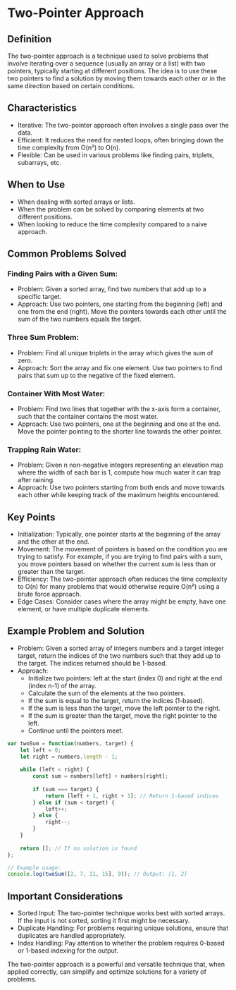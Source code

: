 # Two-Pointer Approach
## Definition
The two-pointer approach is a technique used to solve problems that involve iterating over a sequence (usually an array or a list) with two pointers, typically starting at different positions. The idea is to use these two pointers to find a solution by moving them towards each other or in the same direction based on certain conditions.

## Characteristics
- Iterative: The two-pointer approach often involves a single pass over the data.
- Efficient: It reduces the need for nested loops, often bringing down the time complexity from O(n²) to O(n).
- Flexible: Can be used in various problems like finding pairs, triplets, subarrays, etc.

## When to Use
- When dealing with sorted arrays or lists.
- When the problem can be solved by comparing elements at two different positions.
- When looking to reduce the time complexity compared to a naive approach.

## Common Problems Solved
### Finding Pairs with a Given Sum:
- Problem: Given a sorted array, find two numbers that add up to a specific target.
- Approach: Use two pointers, one starting from the beginning (left) and one from the end (right). Move the pointers towards each other until the sum of the two numbers equals the target.
### Three Sum Problem:
- Problem: Find all unique triplets in the array which gives the sum of zero.
- Approach: Sort the array and fix one element. Use two pointers to find pairs that sum up to the negative of the fixed element.
### Container With Most Water:
- Problem: Find two lines that together with the x-axis form a container, such that the container contains the most water.
- Approach: Use two pointers, one at the beginning and one at the end. Move the pointer pointing to the shorter line towards the other pointer.
### Trapping Rain Water:
- Problem: Given n non-negative integers representing an elevation map where the width of each bar is 1, compute how much water it can trap after raining.
- Approach: Use two pointers starting from both ends and move towards each other while keeping track of the maximum heights encountered.

## Key Points
- Initialization: Typically, one pointer starts at the beginning of the array and the other at the end.
- Movement: The movement of pointers is based on the condition you are trying to satisfy. For example, if you are trying to find pairs with a sum, you move pointers based on whether the current sum is less than or greater than the target.
- Efficiency: The two-pointer approach often reduces the time complexity to O(n) for many problems that would otherwise require O(n²) using a brute force approach.
- Edge Cases: Consider cases where the array might be empty, have one element, or have multiple duplicate elements.

## Example Problem and Solution
- Problem: Given a sorted array of integers numbers and a target integer target, return the indices of the two numbers such that they add up to the target. The indices returned should be 1-based.
- Approach:
    - Initialize two pointers: left at the start (index 0) and right at the end (index n-1) of the array.
    - Calculate the sum of the elements at the two pointers.
    - If the sum is equal to the target, return the indices (1-based).
    - If the sum is less than the target, move the left pointer to the right.
    - If the sum is greater than the target, move the right pointer to the left.
    - Continue until the pointers meet.
```javascript
var twoSum = function(numbers, target) {
    let left = 0;
    let right = numbers.length - 1;
    
    while (left < right) {
        const sum = numbers[left] + numbers[right];
        
        if (sum === target) {
            return [left + 1, right + 1]; // Return 1-based indices
        } else if (sum < target) {
            left++;
        } else {
            right--;
        }
    }
    
    return []; // If no solution is found
};

// Example usage:
console.log(twoSum([2, 7, 11, 15], 9)); // Output: [1, 2]
```
## Important Considerations
- Sorted Input: The two-pointer technique works best with sorted arrays. If the input is not sorted, sorting it first might be necessary.
- Duplicate Handling: For problems requiring unique solutions, ensure that duplicates are handled appropriately.
- Index Handling: Pay attention to whether the problem requires 0-based or 1-based indexing for the output.

The two-pointer approach is a powerful and versatile technique that, when applied correctly, can simplify and optimize solutions for a variety of problems.
